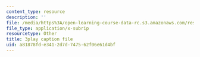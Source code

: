 ```yaml
---
content_type: resource
description: ''
file: /media/https%3A/open-learning-course-data-rc.s3.amazonaws.com/res-6-007-signals-and-systems-spring-2011/a81878fde3412d7d747562f06e61d4bf_UIgA0czNj5g.srt
file_type: application/x-subrip
resourcetype: Other
title: 3play caption file
uid: a81878fd-e341-2d7d-7475-62f06e61d4bf
---
```


